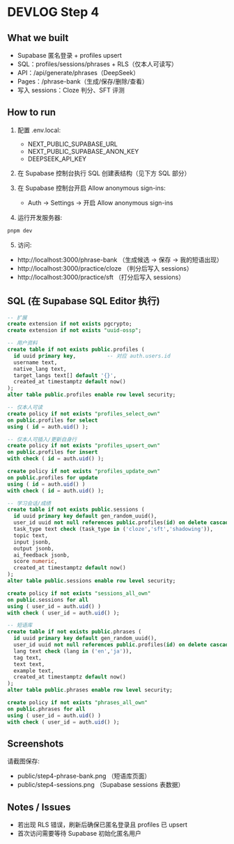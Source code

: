 # DEVLOG Step 4

## What we built

- Supabase 匿名登录 + profiles upsert
- SQL：profiles/sessions/phrases + RLS（仅本人可读写）
- API：/api/generate/phrases（DeepSeek）
- Pages：/phrase-bank（生成/保存/删除/查看）
- 写入 sessions：Cloze 判分、SFT 评测

## How to run

1. 配置 .env.local:
   - NEXT_PUBLIC_SUPABASE_URL
   - NEXT_PUBLIC_SUPABASE_ANON_KEY
   - DEEPSEEK_API_KEY

2. 在 Supabase 控制台执行 SQL 创建表结构（见下方 SQL 部分）

3. 在 Supabase 控制台开启 Allow anonymous sign-ins:
   - Auth → Settings → 开启 Allow anonymous sign-ins

4. 运行开发服务器:

```bash
pnpm dev
```

5. 访问:

- http://localhost:3000/phrase-bank （生成候选 → 保存 → 我的短语出现）
- http://localhost:3000/practice/cloze （判分后写入 sessions）
- http://localhost:3000/practice/sft （打分后写入 sessions）

## SQL (在 Supabase SQL Editor 执行)

```sql
-- 扩展
create extension if not exists pgcrypto;
create extension if not exists "uuid-ossp";

-- 用户资料
create table if not exists public.profiles (
  id uuid primary key,          -- 对应 auth.users.id
  username text,
  native_lang text,
  target_langs text[] default '{}',
  created_at timestamptz default now()
);
alter table public.profiles enable row level security;

-- 仅本人可读
create policy if not exists "profiles_select_own"
on public.profiles for select
using ( id = auth.uid() );

-- 仅本人可插入/更新自身行
create policy if not exists "profiles_upsert_own"
on public.profiles for insert
with check ( id = auth.uid() );

create policy if not exists "profiles_update_own"
on public.profiles for update
using ( id = auth.uid() )
with check ( id = auth.uid() );

-- 学习会话/成绩
create table if not exists public.sessions (
  id uuid primary key default gen_random_uuid(),
  user_id uuid not null references public.profiles(id) on delete cascade,
  task_type text check (task_type in ('cloze','sft','shadowing')),
  topic text,
  input jsonb,
  output jsonb,
  ai_feedback jsonb,
  score numeric,
  created_at timestamptz default now()
);
alter table public.sessions enable row level security;

create policy if not exists "sessions_all_own"
on public.sessions for all
using ( user_id = auth.uid() )
with check ( user_id = auth.uid() );

-- 短语库
create table if not exists public.phrases (
  id uuid primary key default gen_random_uuid(),
  user_id uuid not null references public.profiles(id) on delete cascade,
  lang text check (lang in ('en','ja')),
  tag text,
  text text,
  example text,
  created_at timestamptz default now()
);
alter table public.phrases enable row level security;

create policy if not exists "phrases_all_own"
on public.phrases for all
using ( user_id = auth.uid() )
with check ( user_id = auth.uid() );
```

## Screenshots

请截图保存:

- public/step4-phrase-bank.png （短语库页面）
- public/step4-sessions.png （Supabase sessions 表数据）

## Notes / Issues

- 若出现 RLS 错误，刷新后确保已匿名登录且 profiles 已 upsert
- 首次访问需要等待 Supabase 初始化匿名用户
